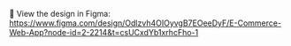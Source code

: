🔗 View the design in Figma: https://www.figma.com/design/Odlzvh4OIOyvgB7EOeeDyF/E-Commerce-Web-App?node-id=2-2214&t=csUCxdYb1xrhcFho-1
